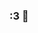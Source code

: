 ### :3 👋

<!--
**3yanca/3yanca** is a ✨ _special_ ✨ repository because its `README.md` (this file) appears on your GitHub profile.
![Nijiin 3](https://github.com/3yanca/3yanca/assets/108091734/ad6e55f4-8d8e-4401-915d-ebb7e0310bb4)

